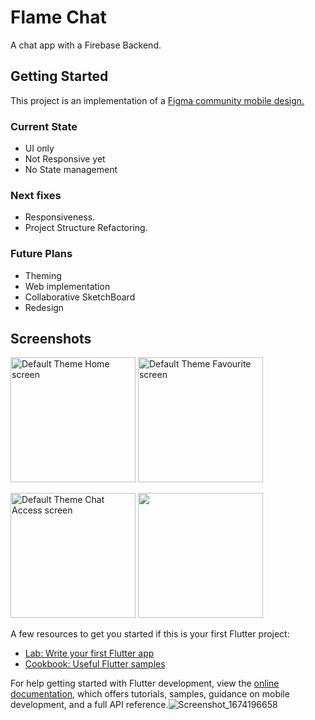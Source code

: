 # Flame Chat

A chat app with a Firebase Backend.

## Getting Started

This project is an implementation of a [Figma community mobile design.](https://www.figma.com/proto/yKINf3JDzkhdAZxHFyFWmZ/%F0%9F%92%ACchat-app-UI-kit-(Community)?node-id=1%3A404&scaling=min-zoom&page-id=0%3A1)

### Current State
- UI only
- Not Responsive yet
- No State management

### Next fixes
- Responsiveness.
- Project Structure Refactoring.


### Future Plans
- Theming
- Web implementation
- Collaborative SketchBoard
- Redesign

## Screenshots
<img src="https://user-images.githubusercontent.com/67955282/213633319-6af7ea49-e3dd-43a1-9514-2487a29a6e73.png" alt="Default Theme Home screen" width = "200"> <img src="https://user-images.githubusercontent.com/67955282/213634308-8d5b3454-25c8-4bba-ab15-afd72f638e86.png" alt="Default Theme Favourite screen" width = "200">

<img src="https://user-images.githubusercontent.com/67955282/213635131-8f577645-423a-4c92-82f5-4f75428d77fa.png" alt="Default Theme Chat Access screen" width = "200"> <img src="https://user-images.githubusercontent.com/67955282/213634692-a8e9f3d3-2b19-4bb9-b886-17377a395df0.png" width = "200">

A few resources to get you started if this is your first Flutter project:

- [Lab: Write your first Flutter app](https://docs.flutter.dev/get-started/codelab)
- [Cookbook: Useful Flutter samples](https://docs.flutter.dev/cookbook)

For help getting started with Flutter development, view the
[online documentation](https://docs.flutter.dev/), which offers tutorials,
samples, guidance on mobile development, and a full API reference.![Screenshot_1674196658]()

